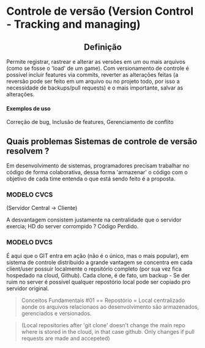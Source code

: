 <h1>Controle de versão (Version Control - Tracking and managing)</h1>

<h2 style = 'text-align:center'>Definição</h2>Permite registrar, rastrear e alterar as versões em um ou mais arquivos (como se fosse o 'load' de um game). Com versionamento de controle é possível incluir features via commits, reverter as alterações feitas (a reversão pode ser feito em um arquivo ou no projeto todo, por isso a necessidade de backups/pull requests) e o mais importante, salvar as alterações.

<h4 style = 'text-align:left'>Exemplos de uso</h4>

<p style = 'text-align:left'>Correção de bug, Inclusão de features, Gerenciamento de conflito</p>


<h2>Quais problemas Sistemas de controle de versão resolvem ?</h2>
Em desenvolvimento de sistemas, programadores precisam trabalhar no código de forma colaborativa, dessa forma 'armazenar' o código com o objetivo de cada time entenda o que está sendo feito é a proposta.

<h3>MODELO CVCS</h2 Os arquivos eram armazenados em um servidor único e era acessado por determinado número 'x' de clients. Com isso, adms possuem maior controle do que é permitido fazer versus o que não é. k

>(Servidor Central -> Cliente)

A desvantagem consistem justamente na centralidade que o servidor exercia; HD do server corrompido ? Código Perdido.

<h3>MODELO DVCS</h2> <p>É aqui que o GIT entra em ação (não é o único, mas o mais popular), em sistema de controle distribuido a grande vantagem se concentra em cada client/user possuir localmente o repsitório completo (por sua vez fica hospedado na cloud, Github). Cada clone, é de fato, um backup - Se der ruim no server é possível qualquer repostório local pode ser copiado pro servidor original.
</p>

> Conceitos Fundamentais #01
> == Repostório = Local centralizado aonde os arquivos relacionaos ao desenvolvimento são armazenados, gerenciados e versionados.

> (Local repositories after 'git clone' doesn't change the main repo where is stored in the cloud, in that case github. Only changes if pull requests are made and accepeted)
